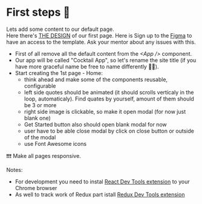 # First steps 🍹

Lets add some content to our default page.<br/>
Here there's [THE DESIGN](https://www.figma.com/file/4fBQwJEhbdymhAiRfmOp7m/Untitled?node-id=0%3A1) of our first page. Here is Sign up to the [Figma](https://www.figma.com/) to have an access to the template. Ask your mentor about any issues with this.

- First of all remove all the default content from the _\<App \/\>_ component.
- Our app will be called "Cocktail App", so let's rename the site title (if you have more graceful name be free to name differently 👌🏼).
- Start creating the 1st page - Home:
  - think ahead and make some of the components reusable, configurable
  - left side quotes should be animated (it should scrolls verticaly in the loop, automaticaly). Find quates by yourself, amount of them should be 3 or more
  - right side image is clickable, so make it open modal (for now just blank one)
  - Get Started button also should open blank modal for now
  - user have to be able close modal by click on close button or outside of the modal
  - use Font Awesome icons

❗️❗️❗️ Make all pages responsive.

Notes:

- For development you need to instal [React Dev Tools extension](https://chrome.google.com/webstore/detail/react-developer-tools/fmkadmapgofadopljbjfkapdkoienihi?hl=ru) to your Chrome browser
- As well to track work of Redux part istall [Redux Dev Tools extension](https://chrome.google.com/webstore/detail/redux-devtools/lmhkpmbekcpmknklioeibfkpmmfibljd)
